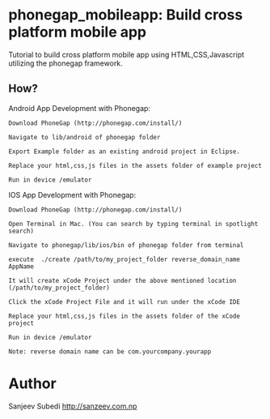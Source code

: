 phonegap_mobileapp: Build cross platform mobile app
==================

Tutorial to build cross platform mobile app using HTML,CSS,Javascript utilizing the phonegap framework.


How?
----

Android App Development with Phonegap:

    Download PhoneGap (http://phonegap.com/install/)

    Navigate to lib/android of phonegap folder

    Export Example folder as an existing android project in Eclipse.

    Replace your html,css,js files in the assets folder of example project

    Run in device /emulator


IOS App Development with Phonegap:

    Download PhoneGap (http://phonegap.com/install/)

    Open Terminal in Mac. (You can search by typing terminal in spotlight search)

    Navigate to phonegap/lib/ios/bin of phonegap folder from terminal

    execute  ./create /path/to/my_project_folder reverse_domain_name AppName 

    It will create xCode Project under the above mentioned location (/path/to/my_project_folder)

    Click the xCode Project File and it will run under the xCode IDE

    Replace your html,css,js files in the assets folder of the xCode project

    Run in device /emulator
    
    Note: reverse domain name can be com.yourcompany.yourapp



Author
==================

Sanjeev Subedi
http://sanzeev.com.np
